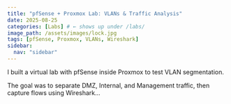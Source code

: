 ```yaml
---
title: "pfSense + Proxmox Lab: VLANs & Traffic Analysis"
date: 2025-08-25
categories: [Labs] # ← shows up under /labs/
image_path: /assets/images/lock.jpg
tags: [pfSense, Proxmox, VLANs, Wireshark]
sidebar:
  nav: "sidebar"
---
```


I built a virtual lab with pfSense inside Proxmox to test VLAN segmentation.

<!--more-->

The goal was to separate DMZ, Internal, and Management traffic, then capture flows using Wireshark...
